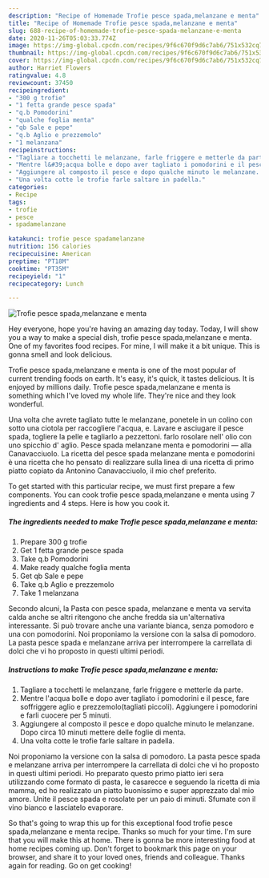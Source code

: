 ```yaml
---
description: "Recipe of Homemade Trofie pesce spada,melanzane e menta"
title: "Recipe of Homemade Trofie pesce spada,melanzane e menta"
slug: 688-recipe-of-homemade-trofie-pesce-spada-melanzane-e-menta
date: 2020-11-26T05:03:33.774Z
image: https://img-global.cpcdn.com/recipes/9f6c670f9d6c7ab6/751x532cq70/trofie-pesce-spadamelanzane-e-menta-recipe-main-photo.jpg
thumbnail: https://img-global.cpcdn.com/recipes/9f6c670f9d6c7ab6/751x532cq70/trofie-pesce-spadamelanzane-e-menta-recipe-main-photo.jpg
cover: https://img-global.cpcdn.com/recipes/9f6c670f9d6c7ab6/751x532cq70/trofie-pesce-spadamelanzane-e-menta-recipe-main-photo.jpg
author: Harriet Flowers
ratingvalue: 4.8
reviewcount: 37450
recipeingredient:
- "300 g trofie"
- "1 fetta grande pesce spada"
- "q.b Pomodorini"
- "qualche foglia menta"
- "qb Sale e pepe"
- "q.b Aglio e prezzemolo"
- "1 melanzana"
recipeinstructions:
- "Tagliare a tocchetti le melanzane, farle friggere e metterle da parte."
- "Mentre l&#39;acqua bolle e dopo aver tagliato i pomodorini e il pesce, fare soffriggere aglio e prezzemolo(tagliati piccoli). Aggiungere i pomodorini e farli cuocere per 5 minuti."
- "Aggiungere al composto il pesce e dopo qualche minuto le melanzane. Dopo circa 10 minuti mettere delle foglie di menta."
- "Una volta cotte le trofie farle saltare in padella."
categories:
- Recipe
tags:
- trofie
- pesce
- spadamelanzane

katakunci: trofie pesce spadamelanzane 
nutrition: 156 calories
recipecuisine: American
preptime: "PT18M"
cooktime: "PT35M"
recipeyield: "1"
recipecategory: Lunch

---
```



![Trofie pesce spada,melanzane e menta](https://img-global.cpcdn.com/recipes/9f6c670f9d6c7ab6/751x532cq70/trofie-pesce-spadamelanzane-e-menta-recipe-main-photo.jpg)

Hey everyone, hope you're having an amazing day today. Today, I will show you a way to make a special dish, trofie pesce spada,melanzane e menta. One of my favorites food recipes. For mine, I will make it a bit unique. This is gonna smell and look delicious.

Trofie pesce spada,melanzane e menta is one of the most popular of current trending foods on earth. It's easy, it's quick, it tastes delicious. It is enjoyed by millions daily. Trofie pesce spada,melanzane e menta is something which I've loved my whole life. They're nice and they look wonderful.

Una volta che avrete tagliato tutte le melanzane, ponetele in un colino con sotto una ciotola per raccogliere l&#39;acqua, e. Lavare e asciugare il pesce spada, togliere la pelle e tagliarlo a pezzettoni. farlo rosolare nell&#39; olio con uno spicchio d&#39; aglio. Pesce spada melanzane menta e pomodorini — alla Canavacciuolo. La ricetta del pesce spada melanzane menta e pomodorini è una ricetta che ho pensato di realizzare sulla linea di una ricetta di primo piatto copiato da Antonino Canavacciuolo, il mio chef preferito.


To get started with this particular recipe, we must first prepare a few components. You can cook trofie pesce spada,melanzane e menta using 7 ingredients and 4 steps. Here is how you cook it.

<!--inarticleads1-->

##### The ingredients needed to make Trofie pesce spada,melanzane e menta:

1. Prepare 300 g trofie
1. Get 1 fetta grande pesce spada
1. Take q.b Pomodorini
1. Make ready qualche foglia menta
1. Get qb Sale e pepe
1. Take q.b Aglio e prezzemolo
1. Take 1 melanzana


Secondo alcuni, la Pasta con pesce spada, melanzane e menta va servita calda anche se altri ritengono che anche fredda sia un&#39;alternativa interessante. Si può trovare anche una variante bianca, senza pomodoro e una con pomodorini. Noi proponiamo la versione con la salsa di pomodoro. La pasta pesce spada e melanzane arriva per interrompere la carrellata di dolci che vi ho proposto in questi ultimi periodi. 

<!--inarticleads2-->

##### Instructions to make Trofie pesce spada,melanzane e menta:

1. Tagliare a tocchetti le melanzane, farle friggere e metterle da parte.
1. Mentre l&#39;acqua bolle e dopo aver tagliato i pomodorini e il pesce, fare soffriggere aglio e prezzemolo(tagliati piccoli). Aggiungere i pomodorini e farli cuocere per 5 minuti.
1. Aggiungere al composto il pesce e dopo qualche minuto le melanzane. Dopo circa 10 minuti mettere delle foglie di menta.
1. Una volta cotte le trofie farle saltare in padella.


Noi proponiamo la versione con la salsa di pomodoro. La pasta pesce spada e melanzane arriva per interrompere la carrellata di dolci che vi ho proposto in questi ultimi periodi. Ho preparato questo primo piatto ieri sera utilizzando come formato di pasta, le casarecce e seguendo la ricetta di mia mamma, ed ho realizzato un piatto buonissimo e super apprezzato dal mio amore. Unite il pesce spada e rosolate per un paio di minuti. Sfumate con il vino bianco e lasciatelo evaporare. 

So that's going to wrap this up for this exceptional food trofie pesce spada,melanzane e menta recipe. Thanks so much for your time. I'm sure that you will make this at home. There is gonna be more interesting food at home recipes coming up. Don't forget to bookmark this page on your browser, and share it to your loved ones, friends and colleague. Thanks again for reading. Go on get cooking!

